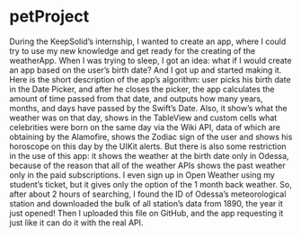 # petProject

During the KeepSolid’s internship, I wanted to create an app, where I could try to use my new knowledge and get ready for the creating of the weatherApp. When I was trying to sleep, I got an idea: what if I would create an app based on the user’s birth date? And I got up and started making it. 
Here is the short description of the app’s algorithm: user picks his birth date in the Date Picker, and after he closes the picker, the app calculates the amount of time passed from that date, and outputs how many years, months, and days have passed by the Swift’s Date. Also, it show’s what the weather was on that day, shows in the TableView and custom cells what celebrities were born on the same day via the Wiki API, data of which are obtaining by the Alamofire, shows the Zodiac sign of the user and shows his horoscope on this day by the UIKit alerts.
But there is also some restriction in the use of this app: it shows the weather at the birth date only in Odessa, because of the reason that all of the weather APIs shows the past weather only in the paid subscriptions. I even sign up in Open Weather using my student’s ticket, but it gives only the option of the 1 month back weather. So, after about 2 hours of searching, I found the ID of Odessa’s meteorological station and downloaded the bulk of all station’s data from 1890, the year it just opened! Then I uploaded this file on GitHub, and the app requesting it just like it can do it with the real API.
